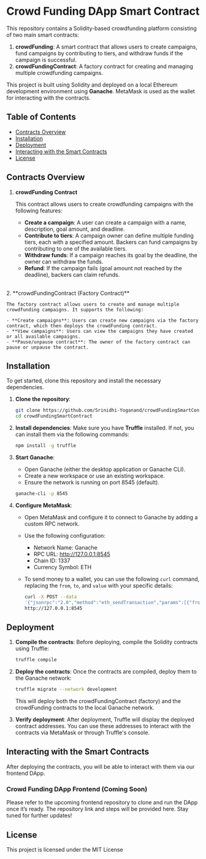 # Crowd Funding DApp Smart Contract

This repository contains a Solidity-based crowdfunding platform consisting of two main smart contracts:

1. **crowdFunding**: A smart contract that allows users to create campaigns, fund campaigns by contributing to tiers, and withdraw funds if the campaign is successful.
2. **crowdFundingContract**: A factory contract for creating and managing multiple crowdfunding campaigns.

This project is built using Solidity and deployed on a local Ethereum development environment using **Ganache**. MetaMask is used as the wallet for interacting with the contracts.

## Table of Contents

- [Contracts Overview](#contracts-overview)
- [Installation](#installation)
- [Deployment](#deployment)
- [Interacting with the Smart Contracts](#interacting-with-the-smart-contracts)
- [License](#license)

## Contracts Overview

1. **crowdFunding Contract**

    This contract allows users to create crowdfunding campaigns with the following features:

    - **Create a campaign**: A user can create a campaign with a name, description, goal amount, and deadline.
    - **Contribute to tiers**: A campaign owner can define multiple funding tiers, each with a specified amount. Backers can fund campaigns by contributing to one of the available tiers.
    - **Withdraw funds**: If a campaign reaches its goal by the deadline, the owner can withdraw the funds.
    - **Refund**: If the campaign fails (goal amount not reached by the deadline), backers can claim refunds.
<br>
2. **crowdFundingContract (Factory Contract)**

    The factory contract allows users to create and manage multiple crowdfunding campaigns. It supports the following:

    - **Create campaigns**: Users can create new campaigns via the factory contract, which then deploys the crowdFunding contract.
    - **View campaigns**: Users can view the campaigns they have created or all available campaigns.
    - **Pause/unpause contract**: The owner of the factory contract can pause or unpause the contract.

## Installation

To get started, clone this repository and install the necessary dependencies.

1. **Clone the repository**:

   ```bash
   git clone https://github.com/Srinidhi-Yoganand/crowdFundingSmartContract.git
   cd crowdFundingSmartContract
   ```
   
2. **Install dependencies**:
  Make sure you have **Truffle** installed. If not, you can install them via the following commands:

    ```bash 
    npm install -g truffle
    ```

3. **Start Ganache**:
    - Open Ganache (either the desktop application or Ganache CLI).
    - Create a new workspace or use an existing workspace.
    - Ensure the network is running on port 8545 (default).

    ```bash
    ganache-cli -p 8545
    ```

4. **Configure MetaMask**:
    - Open MetaMask and configure it to connect to Ganache by adding a custom RPC network.
    - Use the following configuration:
      - Network Name: Ganache
      - RPC URL: http://127.0.0.1:8545
      - Chain ID: 1337
      - Currency Symbol: ETH
    - To send money to a wallet, you can use the following `curl` command, replacing the `from`, `to`, and `value` with your specific details:

      ```bash
      curl -X POST --data 
      '{"jsonrpc":"2.0","method":"eth_sendTransaction","params":[{"from":"<GANACHE_ADDRESS>","to":"<METAMASK_ADDRESS>","value":"<YOUR_AMOUNT_IN_HEX>"}],"id":1}' 
      http://127.0.0.1:8545
      ```

## Deployment

1. **Compile the contracts**:
    Before deploying, compile the Solidity contracts using Truffle:

    ```bash
    truffle compile
    ```

2. **Deploy the contracts**:
    Once the contracts are compiled, deploy them to the Ganache network:
    ```bash
    truffle migrate --network development
    ```
    This will deploy both the crowdFundingContract (factory) and the crowdFunding contracts to the local Ganache network.
  
3. **Verify deployment**:
    After deployment, Truffle will display the deployed contract addresses. You can use these addresses to interact with the contracts via MetaMask or through Truffle's console.
  
## Interacting with the Smart Contracts

  After deploying the contracts, you will be able to interact with them via our frontend DApp. 

  ### Crowd Funding DApp Frontend (Coming Soon)
  Please refer to the upcoming frontend repository to clone and run the DApp once it’s ready. The repository link and steps will be provided here.
  Stay tuned for further updates!

## License
  This project is licensed under the MIT License 
